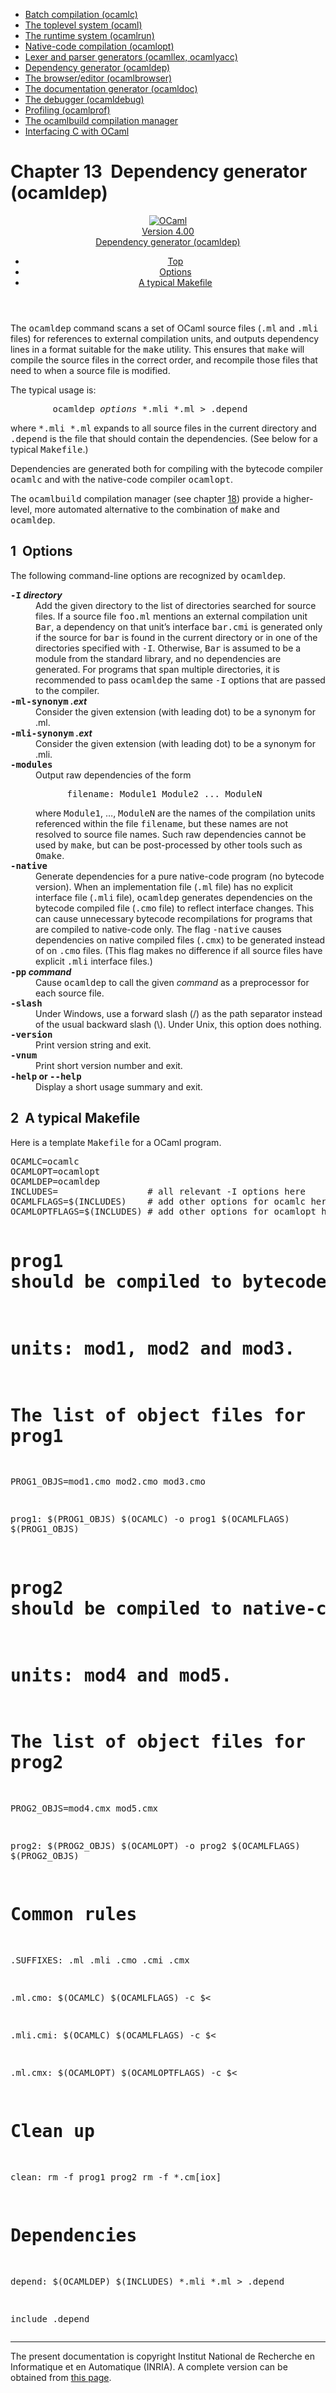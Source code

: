 <!-- ((! set title Manual !)) ((! set documentation !)) ((! set manual !)) ((! set nobreadcrumb !)) -->
<div class="manual content"><ul class="part_menu"><li><a href="manual022.html">Batch compilation (ocamlc)</a></li><li><a href="manual023.html">The toplevel system (ocaml)</a></li><li><a href="manual024.html">The runtime system (ocamlrun)</a></li><li><a href="manual025.html">Native-code compilation (ocamlopt)</a></li><li><a href="manual026.html">Lexer and parser generators (ocamllex, ocamlyacc)</a></li><li class="active"><a href="manual027.html">Dependency generator (ocamldep)</a></li><li><a href="manual028.html">The browser/editor (ocamlbrowser)</a></li><li><a href="manual029.html">The documentation generator (ocamldoc)</a></li><li><a href="manual030.html">The debugger (ocamldebug)</a></li><li><a href="manual031.html">Profiling (ocamlprof)</a></li><li><a href="manual032.html">The ocamlbuild compilation manager</a></li><li><a href="manual033.html">Interfacing C with OCaml</a></li></ul>




<h1 class="chapter"><a name="htoc158"><span>Chapter 13</span></a>&nbsp;&nbsp;Dependency generator (ocamldep)</h1><header><nav class="toc brand"><a class="brand" href="https://ocaml.org/"><img src="colour-logo-gray.svg" class="svg" alt="OCaml"></a></nav><nav class="toc"><div class="toc_version"><a href="/docs" id="version-select">Version 4.00</a></div><div class="toc_title"><a href="#">Dependency generator (ocamldep)</a></div><ul><li class="top"><a href="#">Top</a></li>
<li><a href="#toc112">Options</a>
</li><li><a href="#toc113">A typical Makefile</a>
</li></ul></nav></header>
<p> <a name="c:camldep"></a>
</p><p>The <tt>ocamldep</tt> command scans a set of OCaml source files
(<tt>.ml</tt> and <tt>.mli</tt> files) for references to external compilation units,
and outputs dependency lines in a format suitable for the <tt>make</tt>
utility. This ensures that <tt>make</tt> will compile the source files in the
correct order, and recompile those files that need to when a source
file is modified.</p><p>The typical usage is:
</p><pre>        ocamldep <i>options</i> *.mli *.ml &gt; .depend
</pre><p>
where <tt>*.mli *.ml</tt> expands to all source files in the current
directory and <tt>.depend</tt> is the file that should contain the
dependencies. (See below for a typical <tt>Makefile</tt>.)</p><p>Dependencies are generated both for compiling with the bytecode
compiler <tt>ocamlc</tt> and with the native-code compiler <tt>ocamlopt</tt>.</p><p>The <tt>ocamlbuild</tt> compilation manager (see chapter&nbsp;<a href="manual032.html#c:ocamlbuild">18</a>)
provide a higher-level, more automated alternative to the combination
of <tt>make</tt> and <tt>ocamldep</tt>. </p><h2 class="section"><a name="toc112"></a><a name="htoc159">1</a>&nbsp;&nbsp;Options</h2><p>The following command-line options are recognized by <tt>ocamldep</tt>.</p><dl class="description"><dt class="dt-description"><b><tt>-I</tt> <i>directory</i></b></dt><dd class="dd-description">
Add the given directory to the list of directories searched for
source files. If a source file <tt>foo.ml</tt> mentions an external
compilation unit <tt>Bar</tt>, a dependency on that unit’s interface
<tt>bar.cmi</tt> is generated only if the source for <tt>bar</tt> is found in the
current directory or in one of the directories specified with <tt>-I</tt>.
Otherwise, <tt>Bar</tt> is assumed to be a module from the standard library,
and no dependencies are generated. For programs that span multiple
directories, it is recommended to pass <tt>ocamldep</tt> the same <tt>-I</tt> options
that are passed to the compiler.</dd><dt class="dt-description"><b><tt>-ml-synonym</tt> <i>.ext</i></b></dt><dd class="dd-description">
Consider the given extension (with leading dot) to be a synonym for .ml.</dd><dt class="dt-description"><b><tt>-mli-synonym</tt> <i>.ext</i></b></dt><dd class="dd-description">
Consider the given extension (with leading dot) to be a synonym for .mli.</dd><dt class="dt-description"><tt><b>-modules</b></tt></dt><dd class="dd-description">
Output raw dependencies of the form
<pre>      filename: Module1 Module2 ... ModuleN
</pre>where <tt>Module1</tt>, …, <tt>ModuleN</tt> are the names of the compilation
units referenced within the file <tt>filename</tt>, but these names are not
resolved to source file names. Such raw dependencies cannot be used
by <tt>make</tt>, but can be post-processed by other tools such as <tt>Omake</tt>.</dd><dt class="dt-description"><tt><b>-native</b></tt></dt><dd class="dd-description">
Generate dependencies for a pure native-code program (no bytecode
version). When an implementation file (<tt>.ml</tt> file) has no explicit
interface file (<tt>.mli</tt> file), <tt>ocamldep</tt> generates dependencies on the
bytecode compiled file (<tt>.cmo</tt> file) to reflect interface changes.
This can cause unnecessary bytecode recompilations for programs that
are compiled to native-code only. The flag <tt>-native</tt> causes
dependencies on native compiled files (<tt>.cmx</tt>) to be generated instead
of on <tt>.cmo</tt> files. (This flag makes no difference if all source files
have explicit <tt>.mli</tt> interface files.)</dd><dt class="dt-description"><b><tt>-pp</tt> <i>command</i></b></dt><dd class="dd-description">
Cause <tt>ocamldep</tt> to call the given <i>command</i> as a preprocessor
for each source file.</dd><dt class="dt-description"><tt><b>-slash</b></tt></dt><dd class="dd-description">
Under Windows, use a forward slash (/) as the path separator instead
of the usual backward slash (\). Under Unix, this option does
nothing.</dd><dt class="dt-description"><tt><b>-version</b></tt></dt><dd class="dd-description">
Print version string and exit.</dd><dt class="dt-description"><tt><b>-vnum</b></tt></dt><dd class="dd-description">
Print short version number and exit.</dd><dt class="dt-description"><b><tt>-help</tt> or <tt>--help</tt></b></dt><dd class="dd-description">
Display a short usage summary and exit.
</dd></dl><h2 class="section"><a name="toc113"></a><a name="htoc160">2</a>&nbsp;&nbsp;A typical Makefile</h2><p>Here is a template <tt>Makefile</tt> for a OCaml program.</p><pre>OCAMLC=ocamlc
OCAMLOPT=ocamlopt
OCAMLDEP=ocamldep
INCLUDES=                 # all relevant -I options here
OCAMLFLAGS=$(INCLUDES)    # add other options for ocamlc here
OCAMLOPTFLAGS=$(INCLUDES) # add other options for ocamlopt here

# prog1 should be compiled to bytecode, and is composed of three
# units: mod1, mod2 and mod3.

# The list of object files for prog1
PROG1_OBJS=mod1.cmo mod2.cmo mod3.cmo

prog1: $(PROG1_OBJS)
        $(OCAMLC) -o prog1 $(OCAMLFLAGS) $(PROG1_OBJS)

# prog2 should be compiled to native-code, and is composed of two
# units: mod4 and mod5.

# The list of object files for prog2
PROG2_OBJS=mod4.cmx mod5.cmx

prog2: $(PROG2_OBJS)
        $(OCAMLOPT) -o prog2 $(OCAMLFLAGS) $(PROG2_OBJS)

# Common rules
.SUFFIXES: .ml .mli .cmo .cmi .cmx

.ml.cmo:
        $(OCAMLC) $(OCAMLFLAGS) -c $&lt;

.mli.cmi:
        $(OCAMLC) $(OCAMLFLAGS) -c $&lt;

.ml.cmx:
        $(OCAMLOPT) $(OCAMLOPTFLAGS) -c $&lt;

# Clean up
clean:
        rm -f prog1 prog2
        rm -f *.cm[iox]

# Dependencies
depend:
        $(OCAMLDEP) $(INCLUDES) *.mli *.ml &gt; .depend

include .depend
</pre><hr>





<div class="copyright">The present documentation is copyright Institut National de Recherche en Informatique et en Automatique (INRIA). A complete version can be obtained from <a href="http://caml.inria.fr/pub/docs/manual-ocaml/">this page</a>.</div></div>